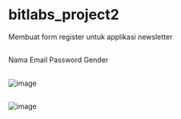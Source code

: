 # bitlabs_project2
Membuat form register untuk applikasi newsletter
##
Nama
Email
Password
Gender
##
![image](https://user-images.githubusercontent.com/61608860/79555342-9f713600-80c9-11ea-899c-96b07794f7a6.png)
##
![image](https://user-images.githubusercontent.com/61608860/79555583-0a227180-80ca-11ea-9b56-d49952d166f5.png)


